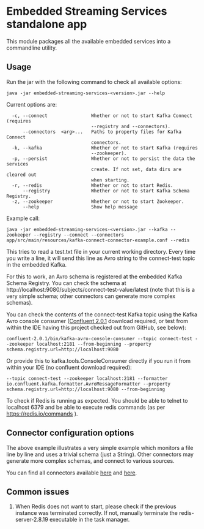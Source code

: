 # Embedded Streaming Services standalone app

This module packages all the available embedded services into a commandline utility.

## Usage

Run the jar with the following command to check all available options:
```
java -jar embedded-streaming-services-<version>.jar --help
``` 

Current options are:

```
  -c, --connect                Whether or not to start Kafka Connect (requires
                               --registry and --connectors).
      --connectors  <arg>...   Paths to property files for Kafka Connect
                               connectors.
  -k, --kafka                  Whether or not to start Kafka (requires
                               --zookeeper).
  -p, --persist                Whether or not to persist the data the services
                               create. If not set, data dirs are cleared out
                               when starting.
  -r, --redis                  Whether or not to start Redis.
      --registry               Whether or not to start Kafka Schema Registry.
  -z, --zookeeper              Whether or not to start Zookeeper.
      --help                   Show help message
```

Example call:

```
java -jar embedded-streaming-services-<version>.jar --kafka --zookeeper --registry --connect --connectors app/src/main/resources/kafka-connect-connector-example.conf --redis
```

This tries to read a test.txt file in your current working directory. Every time you write a line, it will send this line as Avro string to the connect-test topic in the embedded Kafka.

For this to work, an Avro schema is registered at the embedded Kafka Schema Registry. You can check the schema at http://localhost:9080/subjects/connect-test-value/latest (note that this is a very simple schema; other connectors can generate more complex schemas).

You can check the contents of the connect-test Kafka topic using the Kafka Avro console consumer ([Confluent 2.0.1](http://packages.confluent.io/archive/2.0/confluent-2.0.1-2.11.7.zip) download required, or test from within the IDE having this project checked out from GitHub, see below):

```
confluent-2.0.1/bin/kafka-avro-console-consumer --topic connect-test --zookeeper localhost:2181 --from-beginning --property schema.registry.url=http://localhost:9080
```

Or provide this to kafka.tools.ConsoleConsumer directly if you run it from within your IDE (no confluent download required):
```
--topic connect-test --zookeeper localhost:2181 --formatter io.confluent.kafka.formatter.AvroMessageFormatter --property schema.registry.url=http://localhost:9080 --from-beginning
```

To check if Redis is running as expected. You should be able to telnet to localhost 6379 and be able to execute redis commands (as per https://redis.io/commands ).

## Connector configuration options

The above example illustrates a very simple example which monitors a file line by line and uses a trivial schema (just a String). Other connectors may generate more complex schemas, and connect to various sources.

You can find all connectors available [here](https://www.confluent.io/product/connectors/) and [here](http://docs.confluent.io/2.0.0/connect/connectors.html).

## Common issues

1. When Redis does not want to start, please check if the previous instance was terminated correctly. If not, manually terminate the redis-server-2.8.19 executable in the task manager.
